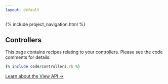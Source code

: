 ```yaml
---
layout: default
---
```


{% include project_navigation.html %}

<div class="page-header">
  <h2>Controllers</h2>
</div>

This page contains recipes relating to your controllers. Please see the
code comments for details:

```ruby
{% include code/controllers.rb %}
```

<div class="pull-right">
  <a href="/pages/action_view_api.html" class='btn btn-success'>Learn about the View API &rarr;</a>
</div>
